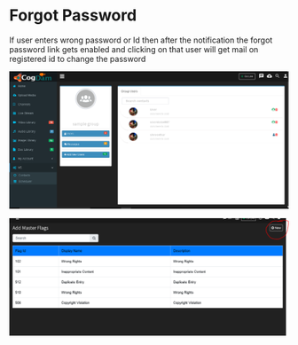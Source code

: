 # Forgot Password

If user enters wrong password or Id then after the notification the forgot password link gets enabled and clicking on that user will get mail on registered id to change the password

![](../.gitbook/assets/image%20%28191%29.png)

![](../.gitbook/assets/image%20%28203%29.png)





